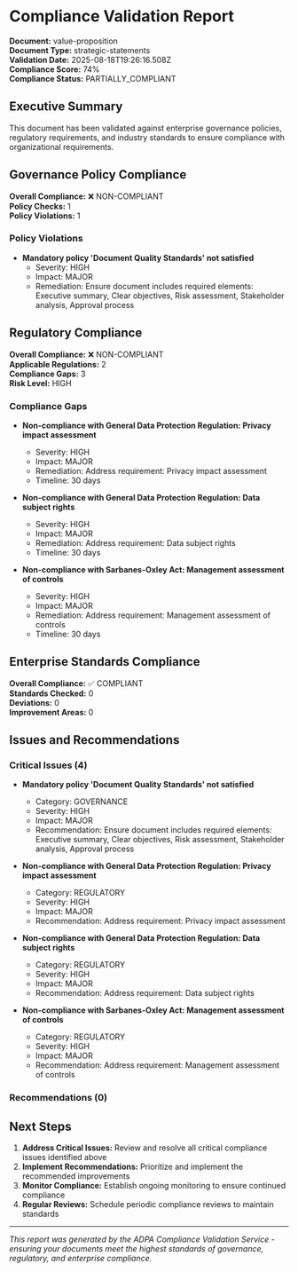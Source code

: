 # Compliance Validation Report

**Document:** value-proposition  
**Document Type:** strategic-statements  
**Validation Date:** 2025-08-18T19:26:16.508Z  
**Compliance Score:** 74%  
**Compliance Status:** PARTIALLY_COMPLIANT  

## Executive Summary

This document has been validated against enterprise governance policies, regulatory requirements, and industry standards to ensure compliance with organizational requirements.

## Governance Policy Compliance

**Overall Compliance:** ❌ NON-COMPLIANT  
**Policy Checks:** 1  
**Policy Violations:** 1  


### Policy Violations

- **Mandatory policy 'Document Quality Standards' not satisfied**
  - Severity: HIGH
  - Impact: MAJOR
  - Remediation: Ensure document includes required elements: Executive summary, Clear objectives, Risk assessment, Stakeholder analysis, Approval process



## Regulatory Compliance

**Overall Compliance:** ❌ NON-COMPLIANT  
**Applicable Regulations:** 2  
**Compliance Gaps:** 3  
**Risk Level:** HIGH  


### Compliance Gaps

- **Non-compliance with General Data Protection Regulation: Privacy impact assessment**
  - Severity: HIGH
  - Impact: MAJOR
  - Remediation: Address requirement: Privacy impact assessment
  - Timeline: 30 days

- **Non-compliance with General Data Protection Regulation: Data subject rights**
  - Severity: HIGH
  - Impact: MAJOR
  - Remediation: Address requirement: Data subject rights
  - Timeline: 30 days

- **Non-compliance with Sarbanes-Oxley Act: Management assessment of controls**
  - Severity: HIGH
  - Impact: MAJOR
  - Remediation: Address requirement: Management assessment of controls
  - Timeline: 30 days



## Enterprise Standards Compliance

**Overall Compliance:** ✅ COMPLIANT  
**Standards Checked:** 0  
**Deviations:** 0  
**Improvement Areas:** 0  



## Issues and Recommendations

### Critical Issues (4)

- **Mandatory policy 'Document Quality Standards' not satisfied**
  - Category: GOVERNANCE
  - Severity: HIGH
  - Impact: MAJOR
  - Recommendation: Ensure document includes required elements: Executive summary, Clear objectives, Risk assessment, Stakeholder analysis, Approval process

- **Non-compliance with General Data Protection Regulation: Privacy impact assessment**
  - Category: REGULATORY
  - Severity: HIGH
  - Impact: MAJOR
  - Recommendation: Address requirement: Privacy impact assessment

- **Non-compliance with General Data Protection Regulation: Data subject rights**
  - Category: REGULATORY
  - Severity: HIGH
  - Impact: MAJOR
  - Recommendation: Address requirement: Data subject rights

- **Non-compliance with Sarbanes-Oxley Act: Management assessment of controls**
  - Category: REGULATORY
  - Severity: HIGH
  - Impact: MAJOR
  - Recommendation: Address requirement: Management assessment of controls


### Recommendations (0)


## Next Steps

1. **Address Critical Issues:** Review and resolve all critical compliance issues identified above
2. **Implement Recommendations:** Prioritize and implement the recommended improvements
3. **Monitor Compliance:** Establish ongoing monitoring to ensure continued compliance
4. **Regular Reviews:** Schedule periodic compliance reviews to maintain standards

---

*This report was generated by the ADPA Compliance Validation Service - ensuring your documents meet the highest standards of governance, regulatory, and enterprise compliance.*
